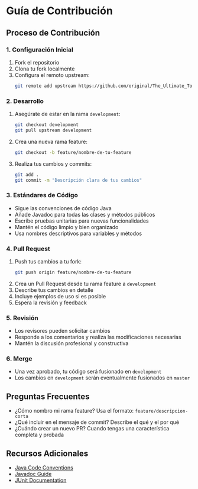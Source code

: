 # Guía de Contribución

## Proceso de Contribución

### 1. Configuración Inicial
1. Fork el repositorio
2. Clona tu fork localmente
3. Configura el remoto upstream:
   ```bash
   git remote add upstream https://github.com/original/The_Ultimate_Toolbox.git
   ```

### 2. Desarrollo
1. Asegúrate de estar en la rama `development`:
   ```bash
   git checkout development
   git pull upstream development
   ```
2. Crea una nueva rama feature:
   ```bash
   git checkout -b feature/nombre-de-tu-feature
   ```
3. Realiza tus cambios y commits:
   ```bash
   git add .
   git commit -m "Descripción clara de tus cambios"
   ```

### 3. Estándares de Código
- Sigue las convenciones de código Java
- Añade Javadoc para todas las clases y métodos públicos
- Escribe pruebas unitarias para nuevas funcionalidades
- Mantén el código limpio y bien organizado
- Usa nombres descriptivos para variables y métodos

### 4. Pull Request
1. Push tus cambios a tu fork:
   ```bash
   git push origin feature/nombre-de-tu-feature
   ```
2. Crea un Pull Request desde tu rama feature a `development`
3. Describe tus cambios en detalle
4. Incluye ejemplos de uso si es posible
5. Espera la revisión y feedback

### 5. Revisión
- Los revisores pueden solicitar cambios
- Responde a los comentarios y realiza las modificaciones necesarias
- Mantén la discusión profesional y constructiva

### 6. Merge
- Una vez aprobado, tu código será fusionado en `development`
- Los cambios en `development` serán eventualmente fusionados en `master`

## Preguntas Frecuentes
- ¿Cómo nombro mi rama feature? Usa el formato: `feature/descripcion-corta`
- ¿Qué incluir en el mensaje de commit? Describe el qué y el por qué
- ¿Cuándo crear un nuevo PR? Cuando tengas una característica completa y probada

## Recursos Adicionales
- [Java Code Conventions](https://www.oracle.com/java/technologies/javase/codeconventions-contents.html)
- [Javadoc Guide](https://www.oracle.com/java/technologies/javase/javadoc-command-line.html)
- [JUnit Documentation](https://junit.org/junit5/docs/current/user-guide/)
